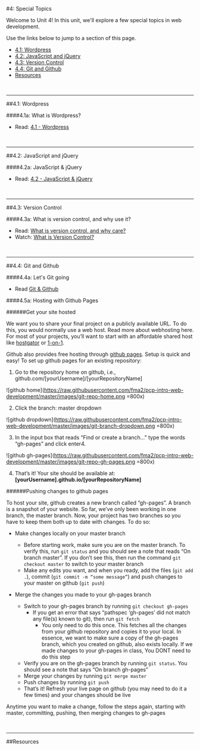 #4: Special Topics

Welcome to Unit 4!  In this unit, we'll explore a few special topics in web development.

Use the links below to jump to a section of this page.

- [4.1: Wordpress](#41-wordpress)
- [4.2: JavaScript and jQuery](#42-js)
- [4.3: Version Control](#43-version)
- [4.4: Git and Github](#44-github)
- [Resources](#resources)

<br>
<hr height="10px">
##<a id="41-wordpress">4.1: Wordpress</a>

####4.1a: What is Wordpress?

- Read: [4.1 - Wordpress](https://docs.google.com/presentation/d/1gy88GUrvnSyOOispnwoyiarN76IjbEqT6uXqOAXlRmk/edit?usp=sharing)

<br>
<hr height="10px">
##<a id="42-js">4.2: JavaScript and jQuery</a>

####4.2a: JavaScript & jQuery

- Read: [4.2 - JavaScript & jQuery](https://docs.google.com/presentation/d/1Iqyz77BacsWmd9PDsXdz-2kmEHJDQBVHp5GkUC07RcE/edit?usp=sharing)

<br>
<hr height="10px">
##<a id="43-version">4.3: Version Control</a>

####4.3a: What is version control, and why use it?

- Read: [What is version control, and why care?](https://docs.google.com/presentation/d/1qQRKIdsQXsPeiYSez-0VvPAwEJScv3lUauTYg9PxLfM/edit?usp=sharing)
- Watch: [What is Version Control?](http://git-scm.com/video/what-is-version-control)

<br>
<hr height="10px">
##<a id="44-github">4.4: Git and Github</a>

####4.4a: Let's Git going

+ Read [Git & Github](https://docs.google.com/presentation/d/1mN8AtAtMOl-06arrcWszp_G7bgXEr-Zohk3hJoeCsOc/edit?usp=sharing)

####4.5a: Hosting with Github Pages

######Get your site hosted

We want you to share your final project on a publicly available URL. To do this, you would normally use a web host. Read more about webhosting here. For most of your projects, you’ll want to start with an affordable shared host like [hostgator](http://www.hostgator.com/shared) or [1-on-1](https://www.1and1.com/web-hosting#hosting-system). 

Github also provides free hosting through [github pages](https://pages.github.com/). Setup is quick and easy! To set up github pages for an existing repository:

1. Go to the repository home on github, i.e., github.com/[yourUsername]/[yourRepositoryName]

![github home](https://raw.githubusercontent.com/fma2/pcp-intro-web-development/master/images/git-repo-home.png =800x)

2. Click the branch: master dropdown

![github dropdown](https://raw.githubusercontent.com/fma2/pcp-intro-web-development/master/images/git-branch-dropdown.png =800x)

3. In the input box that reads “Find or create a branch…” type the words “gh-pages” and click enter4. 

![github gh-pages](https://raw.githubusercontent.com/fma2/pcp-intro-web-development/master/images/git-repo-gh-pages.png =800x)

4. That’s it! Your site should be available at: **[yourUsername].github.io/[yourRepositoryName]**

######Pushing changes to github pages

To host your site, github creates a new branch called “gh-pages”. A branch is a snapshot of your website.  So far, we’ve only been working in one branch, the master branch. Now, your project has two branches so you have to keep them both up to date with changes. To do so:

- Make changes locally on your master branch
	- Before starting work, make sure you are on the master branch. To verify this, run `git status` and you should see a note that reads “On branch master”. If you don’t see this, then run the command `git checkout master` to switch to your master branch
	- Make any edits you want, and when you ready, add the files (`git add .`), commit (`git commit -m “some message”`) and push changes to your master on github (`git push`)

- Merge the changes you made to your gh-pages branch 
	- Switch to your gh-pages branch by running `git checkout gh-pages`
		- If you get an error that says “pathspec ‘gh-pages’ did not match any file(s) known to git), then run `git fetch`
			- You only need to do this once. This fetches all the changes from your github repository and copies it to your local. In essence, we want to make sure a copy of the gh-pages branch, which you created on github, also exists locally. If we made changes to your gh-pages in class, You DONT need to do this step
	- Verify you are on the gh-pages branch by running `git status`. You should see a note that says “On branch gh-pages”
	- Merge your changes by running `git merge master` 
	- Push changes by running `git push `
	- That’s it! Refresh your live page on github (you may need to do it a few times) and your changes should be live 

Anytime you want to make a change, follow the steps again, starting with master, committing, pushing, then merging changes to gh-pages

 


<br>
<hr height="10px">

##<a id="resources">Resources</a>


